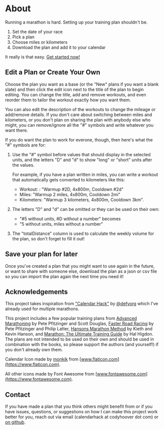 # About

Running a marathon is hard. Setting up your training plan shouldn't be.

1. Set the date of your race
2. Pick a plan
3. Choose miles or kilometers
4. Download the plan and add it to your calendar

It really is that easy. [Get started now!](https://www.codyhoover.com/calendar-hack)

## Edit a Plan or Create Your Own

Choose the plan you want as a base (or the "New" plans if you want a blank slate) and then click the edit icon next to the title of the plan to begin editing. You can change the title, add and remove workouts, and even reorder them to tailor the workout exactly how you want them.

You can also edit the description of the workouts to change the mileage or add/remove details. If you don't care about switching between miles and kilometers, or you don't plan on sharing the plan with anybody else who might, you can remove/ignore all the "#" symbols and write whatever you want there.

If you do want the plan to work for everone, though, then here's what the "#" symbols are for:

1. Use the "#" symbol before values that should display in the selected units, and the letters "D" and "d" to show "long" or "short" units after the values.

   For example, if you have a plan written in miles, you can write a workout that automatically gets converted to kilometers like this:
    * Workout: : "Warmup #2D, 4x800m, Cooldown #2d"
    * Miles: "Warmup 2 miles, 4x800m, Cooldown 2mi"
    * Kilometers: "Warmup 3 kilometers, 4x800m, Cooldown 3km".


2. The letters "D" and "d" can be omitted or they can be used on their own:
    * "#5 without units, #D without a number" becomes
    * "5 without units, miles without a number"


3. The "totalDistance" column is used to calculate the weekly volume for the plan, so don't forget to fill it out!

## Save your plan for later

Once you've created a plan that you might want to use again in the future, or want to share with someone else, download the plan as a json or csv file so you can import the plan again the next time you need it!

## Acknowledgements

This project takes inspiration from ["Calendar Hack"](https://defy.org/hacks/calendarhack/about/) by [@defyorg](https://twitter.com/defyorg) which I've already used for multiple marathons.

This project includes a few popular training plans from [Advanced Marathoning](http://www.amazon.com/Advanced-Marathoning-Edition-Pete-Pfitzinger/dp/0736074600) by Pete Pfitzinger and Scott Douglas, [Faster Road Racing](https://www.amazon.com/Faster-Road-Racing-Half-Marathon/dp/1450470459) by Pete Pfitzinger and Philip Latter, [Hansons Marathon Method](https://hansons-running.com/collections/hansons-swag/products/hansons-method-hansons-method-mara%22) by Kieth and Kevin Hanson, and [Marathon: The Ultimate Training Guide](http://www.amazon.com/Marathon-Ultimate-Training-Programs-Marathons/dp/1609612248) by Hal Higdon. The plans are not intended to be used on their own and should be used in combination with the books, so please support the authors (and yourself!) if you don't already own them.

Calendar Icon made by [monkik](https://www.flaticon.com/authors/monkik) from [www.flaticon.com](https://www.flaticon.com).

All other icons made by Font Awesome from [www.fontawesome.com](https://www.fontawesome.com).

## Contact

If you have made a plan that you think others might benefit from or if you have issues, questions, or suggestions on how I can make this project work better for you, reach out via email (calendarhack at codyhoover dot com) or [on github](https://github.com/hoovercj/calendar-hack/issues).